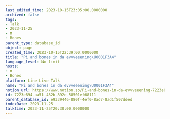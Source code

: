 ```yaml
---
last_edited_time: 2023-10-15T23:05:00.0000000
archived: false
tags:
- Talk
- 2023-11-25
- π
- Bones
parent_type: database_id
object: page
created_time: 2023-10-15T22:39:00.0000000
title: "Pi and bones in da evvveeening\U0001F3A4"
language_level: No limit
hosts:
- π
- Bones
platform: Line Live Talk
name: "Pi and bones in da evvveeening\U0001F3A4"
notion_url: https://www.notion.so/Pi-and-bones-in-da-evvveeening-7223e894aa51432b892e58501ef68111
id: 7223e894-aa51-432b-892e-58501ef68111
parent_database_id: e9339446-880f-4ef0-8ad7-8ad1f507dded
indexDate: 2023-11-25
talktime: 2023-11-25T20:30:00.0000000
---
```



   
   
   
   

   
























